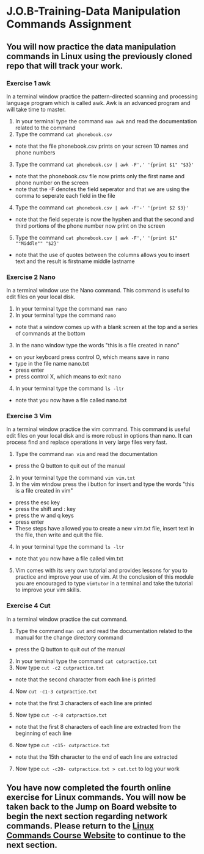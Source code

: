 # J.O.B-Training-Data Manipulation Commands Assignment

## You will now practice the data manipulation commands in Linux using the previously cloned repo that will track your work.

### Exercise 1 awk
In a terminal window practice the pattern-directed scanning and processing language program which is called awk. Awk is an advanced program and will take time to master.

1. In your terminal type the command ```man awk``` and read the documentation related to the command
2. Type the command ```cat phonebook.csv```
  * note that the file phonebook.csv prints on your screen 10 names and phone numbers
3. Type the command ```cat phonebook.csv | awk -F',' '{print $1" "$3}'``` 
  * note that the phonebook.csv file now prints only the first name and phone number on the screen
  * note that the -F denotes the field seperator and that we are using the comma to seperate each field in the file
4. Type the command ```cat phonebook.csv | awk -F'-' '{print $2 $3}'```
  * note that the field seperate is now the hyphen and that the second and third portions of the phone number now print on the screen
5. Type the command ```cat phonebook.csv | awk -F',' '{print $1" ""Middle"" "$2}'```
  * note that the use of quotes between the columns allows you to insert text and the result is firstname middle lastname

### Exercise 2 Nano
In a terminal window use the Nano command. This command is useful to edit files on your local disk.

1. In your terminal type the command ```man nano```
2. In your terminal type the command ```nano```
  * note that a window comes up with a blank screen at the top and a series of commands at the bottom
3. In the nano window type the words "this is a file created in nano"
  * on your keyboard press control O, which means save in nano
  * type in the file name nano.txt
  * press enter
  * press control X, which means to exit nano
4. In your terminal type the command ```ls -ltr```
  * note that you now have a file called nano.txt

### Exercise 3 Vim
In a terminal window practice the vim command. This command is useful edit files on your local disk and is more robust in options than nano. It can process find and replace operations in very large files very fast.

1. Type the command ```man vim``` and read the documentation
  * press the Q button to quit out of the manual
2. In your terminal type the command ```vim vim.txt```
3. In the vim window press the i button for insert and type the words "this is a file created in vim"
  * press the esc key
  * press the shift and : key
  * press the w and q keys
  * press enter
  * These steps have allowed you to create a new vim.txt file, insert text in the file, then write and quit the file.
4. In your terminal type the command ```ls -ltr```
  * note that you now have a file called vim.txt
5. Vim comes with its very own tutorial and provides lessons for you to practice and improve your use of vim. At the conclusion of this module you are encouraged to type ```vimtutor``` in a terminal and take the tutorial to improve your vim skills. 
  
### Exercise 4 Cut
In a terminal window practice the cut command.

1. Type the command ```man cut``` and read the documentation related to the manual for the change directory command
  * press the Q button to quit out of the manual
2. In your terminal type the command ```cat cutpractice.txt```
3. Now type ```cut -c2 cutpractice.txt```
  * note that the second character from each line is printed
4. Now ```cut -c1-3 cutpractice.txt```
  * note that the first 3 characters of each line are printed
5. Now type ```cut -c-8 cutpractice.txt```
  * note that the first 8 characters of each line are extracted from the beginning of each line
6. Now type ```cut -c15- cutpractice.txt```
  * note that the 15th character to the end of each line are extracted
7. Now type ```cut -c20- cutpractice.txt > cut.txt``` to log your work


## You have now completed the fourth online exercise for Linux commands. You will now be taken back to the Jump on Board website to begin the next section regarding network commands. Please return to the <a href="https://kevinhanson.github.io/J.O.B.-Jump-On-Board#network" target="_blank">Linux Commands Course Website</a> to continue to the next section.
